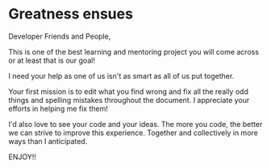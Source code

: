 # Greatness ensues

Developer Friends and People,

This is one of the best learning and mentoring project you will come across or at least that is our goal!

I need your help as one of us isn't as smart as all of us put together.

Your first mission is to edit what you find wrong and fix all the really odd things and spelling mistakes throughout the document. I appreciate your efforts in helping me fix them!

I'd also love to see your code and your ideas. The more you code, the better we can strive to improve this experience. Together and collectively in more ways than I anticipated.
 
ENJOY!!
